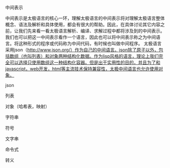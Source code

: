 中间表示

中间表示是太极语言的核心一环，理解太极语言的中间表示将对理解太极语言整体概念、语法及解析和具体使用，都会有很大的帮助。因此，在具体讨论其它内容之前，让我们先来看一看太极语言解析、编译、求解过程中都将涉及到的中间表示。我们也可以把这一中间表示看作一个语言，因此也可以将中间表示称之为中间语言。将这种形式的程序或代码称为中间代码，有时候也叫做中间程序。
太极语言采用json（http://www.json.org/）作为自己的中间语言。json除了原子以外，包括数组（也叫列表）和对象两种结构化数据。作为lisp风格的语言，理论上我们完全可以选择只使用数组这一种结构化容器。但是出于实用性的目的，并且为了和javascript，web开发，html等主流技术保持兼容性，太极中间语言也允许使用对象。

json

列表

对象（哈希表，映射）

字符串

  符号

  文字串

命令式

转义